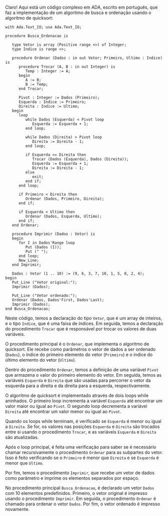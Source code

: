 Claro! Aqui está um código complexo em ADA, escrito em português, que faz a implementação de um algoritmo de busca e ordenação usando o algoritmo de quicksort:

```
with Ada.Text_IO; use Ada.Text_IO;

procedure Busca_Ordenacao is

   type Vetor is array (Positive range <>) of Integer;
   type Indice is range <>;

   procedure Ordenar (Dados : in out Vetor; Primeiro, Ultimo : Indice) is
      procedure Trocar (A, B : in out Integer) is
         Temp : Integer := A;
      begin
         A := B;
         B := Temp;
      end Trocar;

      Pivot : Integer := Dados (Primeiro);
      Esquerda : Indice := Primeiro;
      Direita : Indice := Ultimo;
   begin
      loop
         while Dados (Esquerda) < Pivot loop
            Esquerda := Esquerda + 1;
         end loop;

         while Dados (Direita) > Pivot loop
            Direita := Direita - 1;
         end loop;

         if Esquerda <= Direita then
            Trocar (Dados (Esquerda), Dados (Direita));
            Esquerda := Esquerda + 1;
            Direita := Direita - 1;
         else
            exit;
         end if;
      end loop;

      if Primeiro < Direita then
         Ordenar (Dados, Primeiro, Direita);
      end if;

      if Esquerda < Ultimo then
         Ordenar (Dados, Esquerda, Ultimo);
      end if;
   end Ordenar;

   procedure Imprimir (Dados : Vetor) is
   begin
      for I in Dados'Range loop
         Put (Dados (I));
         Put (" ");
      end loop;
      New_Line;
   end Imprimir;

   Dados : Vetor (1 .. 10) := (9, 6, 3, 7, 10, 1, 5, 8, 2, 4);
begin
   Put_Line ("Vetor original:");
   Imprimir (Dados);

   Put_Line ("Vetor ordenado:");
   Ordenar (Dados, Dados'First, Dados'Last);
   Imprimir (Dados);
end Busca_Ordenacao;
```

Neste código, temos a declaração do tipo `Vetor`, que é um array de inteiros, e o tipo `Indice`, que é uma faixa de índices. Em seguida, temos a declaração do procedimento `Trocar` que é responsável por trocar os valores de duas variáveis.

O procedimento principal é o `Ordenar`, que implementa o algoritmo de quicksort. Ele recebe como parâmetros o vetor de dados a ser ordenado (`Dados`), o índice do primeiro elemento do vetor (`Primeiro`) e o índice do último elemento do vetor (`Ultimo`).

Dentro do procedimento `Ordenar`, temos a definição de uma variável `Pivot` que armazena o valor do primeiro elemento do vetor. Em seguida, temos as variáveis `Esquerda` e `Direita` que são usadas para percorrer o vetor da esquerda para a direita e da direita para a esquerda, respectivamente.

O algoritmo de quicksort é implementado através de dois loops while aninhados. O primeiro loop incrementa a variável `Esquerda` até encontrar um valor maior ou igual ao `Pivot`. O segundo loop decrementa a variável `Direita` até encontrar um valor menor ou igual ao `Pivot`.

Quando os loops while terminam, é verificado se `Esquerda` é menor ou igual a `Direita`. Se for, os valores nas posições `Esquerda` e `Direita` são trocados entre si usando o procedimento `Trocar`, e as variáveis `Esquerda` e `Direita` são atualizadas.

Após o loop principal, é feita uma verificação para saber se é necessário chamar recursivamente o procedimento `Ordenar` para as subpartes do vetor. Isso é feito verificando se o `Primeiro` é menor que `Direita` e se `Esquerda` é menor que `Ultimo`.

Por fim, temos o procedimento `Imprimir`, que recebe um vetor de dados como parâmetro e imprime os elementos separados por espaço.

No procedimento principal `Busca_Ordenacao`, é declarado um vetor `Dados` com 10 elementos predefinidos. Primeiro, o vetor original é impresso usando o procedimento `Imprimir`. Em seguida, o procedimento `Ordenar` é chamado para ordenar o vetor `Dados`. Por fim, o vetor ordenado é impresso novamente.